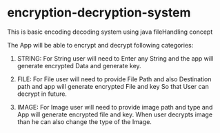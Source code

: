 # encryption-decryption-system
This is basic encoding decoding system using java fileHandling concept

The App will be able to encrypt and decrypt following categories:

1.	STRING: For String user will need to Enter any String and the app will generate encrypted Data and generate key.

2.	FILE:  For File user will need to provide File Path and also Destination path and app will generate encrypted File and key So that User can decrypt in future.

3.	IMAGE: For Image user will need to provide image path and type and App will generate encrypted file and key. When user decrypts image than he can also change the type of the       Image.


